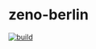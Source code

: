 # zeno-berlin

[![build](https://github.com/MarkRDavison/zeno-berlin/actions/workflows/build.yaml/badge.svg?branch=main)](https://github.com/MarkRDavison/zeno-berlin/actions/workflows/build.yaml)

